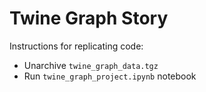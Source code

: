 # Twine Graph Story

Instructions for replicating code:
- Unarchive `twine_graph_data.tgz`
- Run `twine_graph_project.ipynb` notebook
